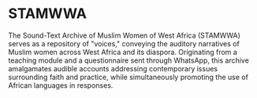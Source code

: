 # STAMWWA

The Sound-Text Archive of Muslim Women of West Africa (STAMWWA) serves as a repository of "voices," conveying the auditory narratives of Muslim women across West Africa and its diaspora. 
Originating from a teaching module and a questionnaire sent through WhatsApp, this archive amalgamates audible accounts addressing contemporary issues surrounding faith and practice, while simultaneously promoting the use of African languages in responses.
